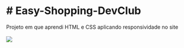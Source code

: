 <h1># Easy-Shopping-DevClub</h1>
Projeto em que aprendi HTML e CSS aplicando responsividade no site
<br>
<br>
<img src="https://github.com/robsonrs01/Easy-Shopping-DevClub/blob/master/img/readme.jpg?raw=true" />
